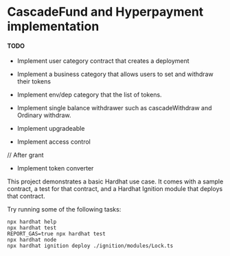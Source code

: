 # CascadeFund and Hyperpayment implementation

#### TODO
- Implement user category contract that creates a deployment
- Implement a business category that allows users to set and withdraw their tokens
- Implement env/dep category that the list of tokens.
- Implement single balance withdrawer such as cascadeWithdraw and Ordinary withdraw.

- Implement upgradeable
- Implement access control

// After grant
- Implement token converter

This project demonstrates a basic Hardhat use case. It comes with a sample contract, a test for that contract, and a Hardhat Ignition module that deploys that contract.

Try running some of the following tasks:

```shell
npx hardhat help
npx hardhat test
REPORT_GAS=true npx hardhat test
npx hardhat node
npx hardhat ignition deploy ./ignition/modules/Lock.ts
```
